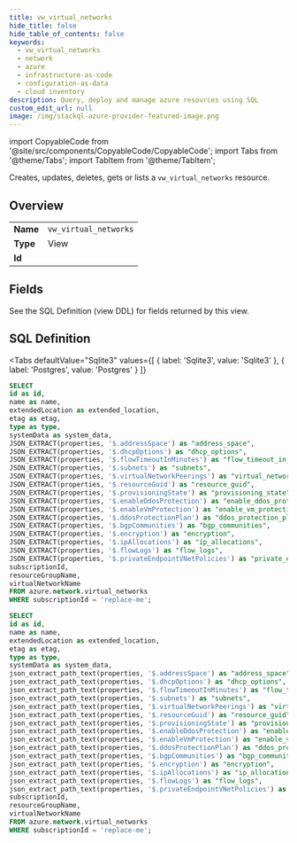 ```yaml
--- 
title: vw_virtual_networks
hide_title: false
hide_table_of_contents: false
keywords:
  - vw_virtual_networks
  - network
  - azure
  - infrastructure-as-code
  - configuration-as-data
  - cloud inventory
description: Query, deploy and manage azure resources using SQL
custom_edit_url: null
image: /img/stackql-azure-provider-featured-image.png
---
```


import CopyableCode from '@site/src/components/CopyableCode/CopyableCode';
import Tabs from '@theme/Tabs';
import TabItem from '@theme/TabItem';

Creates, updates, deletes, gets or lists a <code>vw_virtual_networks</code> resource.

## Overview
<table><tbody>
<tr><td><b>Name</b></td><td><code>vw_virtual_networks</code></td></tr>
<tr><td><b>Type</b></td><td>View</td></tr>
<tr><td><b>Id</b></td><td><CopyableCode code="azure.network.vw_virtual_networks" /></td></tr>
</tbody></table>

## Fields

See the SQL Definition (view DDL) for fields returned by this view.

## SQL Definition

<Tabs
defaultValue="Sqlite3"
values={[
{ label: 'Sqlite3', value: 'Sqlite3' },
{ label: 'Postgres', value: 'Postgres' }
]}
>
<TabItem value="Sqlite3">

```sql
SELECT
id as id,
name as name,
extendedLocation as extended_location,
etag as etag,
type as type,
systemData as system_data,
JSON_EXTRACT(properties, '$.addressSpace') as "address_space",
JSON_EXTRACT(properties, '$.dhcpOptions') as "dhcp_options",
JSON_EXTRACT(properties, '$.flowTimeoutInMinutes') as "flow_timeout_in_minutes",
JSON_EXTRACT(properties, '$.subnets') as "subnets",
JSON_EXTRACT(properties, '$.virtualNetworkPeerings') as "virtual_network_peerings",
JSON_EXTRACT(properties, '$.resourceGuid') as "resource_guid",
JSON_EXTRACT(properties, '$.provisioningState') as "provisioning_state",
JSON_EXTRACT(properties, '$.enableDdosProtection') as "enable_ddos_protection",
JSON_EXTRACT(properties, '$.enableVmProtection') as "enable_vm_protection",
JSON_EXTRACT(properties, '$.ddosProtectionPlan') as "ddos_protection_plan",
JSON_EXTRACT(properties, '$.bgpCommunities') as "bgp_communities",
JSON_EXTRACT(properties, '$.encryption') as "encryption",
JSON_EXTRACT(properties, '$.ipAllocations') as "ip_allocations",
JSON_EXTRACT(properties, '$.flowLogs') as "flow_logs",
JSON_EXTRACT(properties, '$.privateEndpointVNetPolicies') as "private_endpoint_v_net_policies",
subscriptionId,
resourceGroupName,
virtualNetworkName
FROM azure.network.virtual_networks
WHERE subscriptionId = 'replace-me';
```

</TabItem>
<TabItem value="Postgres">

```sql
SELECT
id as id,
name as name,
extendedLocation as extended_location,
etag as etag,
type as type,
systemData as system_data,
json_extract_path_text(properties, '$.addressSpace') as "address_space",
json_extract_path_text(properties, '$.dhcpOptions') as "dhcp_options",
json_extract_path_text(properties, '$.flowTimeoutInMinutes') as "flow_timeout_in_minutes",
json_extract_path_text(properties, '$.subnets') as "subnets",
json_extract_path_text(properties, '$.virtualNetworkPeerings') as "virtual_network_peerings",
json_extract_path_text(properties, '$.resourceGuid') as "resource_guid",
json_extract_path_text(properties, '$.provisioningState') as "provisioning_state",
json_extract_path_text(properties, '$.enableDdosProtection') as "enable_ddos_protection",
json_extract_path_text(properties, '$.enableVmProtection') as "enable_vm_protection",
json_extract_path_text(properties, '$.ddosProtectionPlan') as "ddos_protection_plan",
json_extract_path_text(properties, '$.bgpCommunities') as "bgp_communities",
json_extract_path_text(properties, '$.encryption') as "encryption",
json_extract_path_text(properties, '$.ipAllocations') as "ip_allocations",
json_extract_path_text(properties, '$.flowLogs') as "flow_logs",
json_extract_path_text(properties, '$.privateEndpointVNetPolicies') as "private_endpoint_v_net_policies",
subscriptionId,
resourceGroupName,
virtualNetworkName
FROM azure.network.virtual_networks
WHERE subscriptionId = 'replace-me';
```

</TabItem>
</Tabs>
